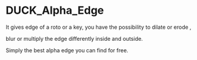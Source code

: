 # DUCK_Alpha_Edge

It gives edge of a roto or a key, you have the possibility to dilate or erode ,

blur or multiply the edge differently inside and outside.

Simply the best alpha edge you can find for free.
